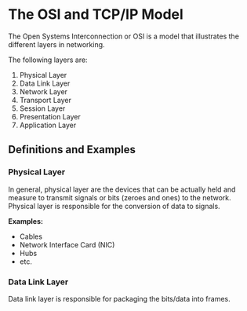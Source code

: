 # The OSI and TCP/IP Model

The Open Systems Interconnection or OSI is a model that illustrates the different layers in networking.

The following layers are:

1. Physical Layer
2. Data Link Layer
3. Network Layer
4. Transport Layer
5. Session Layer
6. Presentation Layer
7. Application Layer

## **Definitions and Examples**

### Physical Layer

In general, physical layer are the devices that can be actually held and measure to transmit signals or bits \(zeroes and ones\) to the network. Physical layer is responsible for the conversion of data to signals.

**Examples:**

* Cables
* Network Interface Card \(NIC\)
* Hubs
* etc.

### Data Link Layer

Data link layer is responsible for packaging the bits/data into frames.









